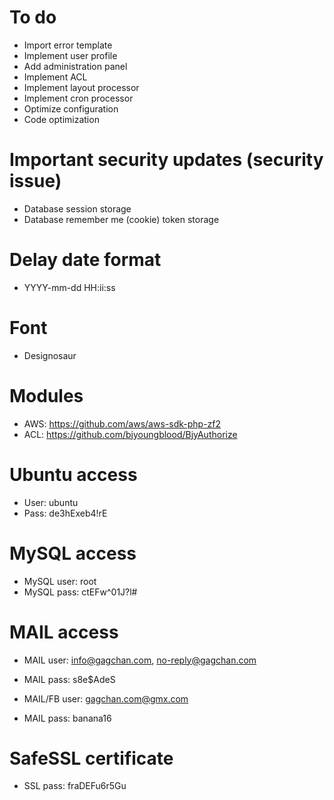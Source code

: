 To do
================================================================================
- Import error template
- Implement user profile
- Add administration panel
- Implement ACL
- Implement layout processor
- Implement cron processor
- Optimize configuration
- Code optimization

Important security updates (security issue)
================================================================================
- Database session storage
- Database remember me (cookie) token storage

Delay date format
================================================================================
- YYYY-mm-dd HH:ii:ss

Font
================================================================================
- Designosaur

Modules
================================================================================
- AWS: https://github.com/aws/aws-sdk-php-zf2
- ACL: https://github.com/bjyoungblood/BjyAuthorize

Ubuntu access
================================================================================
- User: ubuntu
- Pass: de3hExeb4!rE

MySQL access
================================================================================
- MySQL user: root
- MySQL pass: ctEFw^01J?l#

MAIL access
================================================================================
- MAIL user: info@gagchan.com, no-reply@gagchan.com
- MAIL pass: s8e$AdeS

- MAIL/FB user: gagchan.com@gmx.com
- MAIL pass: banana16


SafeSSL certificate
================================================================================
- SSL pass: fraDEFu6r5Gu
